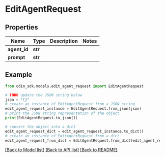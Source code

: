 # EditAgentRequest


## Properties

Name | Type | Description | Notes
------------ | ------------- | ------------- | -------------
**agent_id** | **str** |  | 
**prompt** | **str** |  | 

## Example

```python
from odin_sdk.models.edit_agent_request import EditAgentRequest

# TODO update the JSON string below
json = "{}"
# create an instance of EditAgentRequest from a JSON string
edit_agent_request_instance = EditAgentRequest.from_json(json)
# print the JSON string representation of the object
print(EditAgentRequest.to_json())

# convert the object into a dict
edit_agent_request_dict = edit_agent_request_instance.to_dict()
# create an instance of EditAgentRequest from a dict
edit_agent_request_from_dict = EditAgentRequest.from_dict(edit_agent_request_dict)
```
[[Back to Model list]](../README.md#documentation-for-models) [[Back to API list]](../README.md#documentation-for-api-endpoints) [[Back to README]](../README.md)


